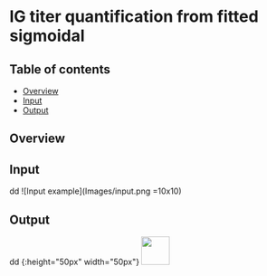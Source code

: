# IG titer quantification from fitted sigmoidal

## Table of contents
* [Overview](#Overview)
* [Input](#Input)
* [Output](#Output)

## Overview


## Input
dd
![Input example](Images/input.png =10x10)

## Output
dd
{:height="50px" width="50px"}
<img src="https://github.com/gorkaLasso/Ig_titer_sigmoid_fit/blob/master/Images/input.png" width="50">

